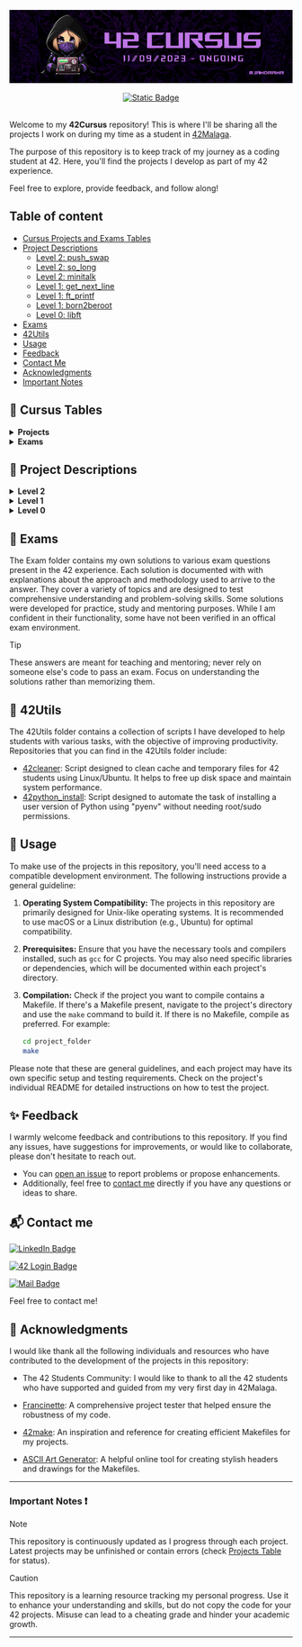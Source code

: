 <p align="center"><img src=".github/assets/cursusbanner.png" alt="Cursus banner"/></p>

<div align="center" >
   <a href="https://www.42malaga.com/"><img alt="Static Badge" src="https://img.shields.io/badge/MALAGA STUDENT-white?style=for-the-badge&logo=42&logoColor=black"></a>
   <!-- BADGES TO INCLUDE MULTILANGUAGE READMES 
   <a href="https://www.42malaga.com/"><img alt="Static Badge" src="https://img.shields.io/badge/es%20%F0%9F%87%AA%F0%9F%87%B8-red?style=for-the-badge&logo=es&logoColor=black&label=lang"></a>
   <a href="https://www.42malaga.com/"><img alt="Static Badge" src="https://img.shields.io/badge/en%20%F0%9F%87%AC%F0%9F%87%A7-lightblue?style=for-the-badge&logo=es&logoColor=black&label=lang"></a> -->
</div><br>

Welcome to my **42Cursus** repository! This is where I'll be sharing all the projects I work on during my time as a student in [42Malaga](https://www.42malaga.com/).

The purpose of this repository is to keep track of my journey as a coding student at 42. Here, you'll find the projects I develop as part of my 42 experience. 

Feel free to explore, provide feedback, and follow along!

## Table of content

- [Cursus Projects and Exams Tables](#-cursus-tables)
- [Project Descriptions](#-project-descriptions)
   - [Level 2: push_swap](#level-2-push_swap-)
   - [Level 2: so_long](#level-2-so_long-)
   - [Level 2: minitalk](#level-2-minitalk-)
   - [Level 1: get_next_line](#level-1-get_next_line-)
   - [Level 1: ft_printf](#level-1-ft_printf-)
   - [Level 1: born2beroot](#level-1-born2beroot-)
   - [Level 0: libft](#level-0-libft-)
- [Exams](#-exams)
- [42Utils](#-42utils)
- [Usage](#-usage)
- [Feedback](#-feedback)
- [Contact Me](#-contact-me)
- [Acknowledgments](#-acknowledgments)
- [Important Notes](#important-notes-)

## 📁 Cursus Tables

<details><summary><b>Projects</b></summary>
<table width="100" align="center">
   <thead>
      <th>Level</th>
      <th>Project</th>
      <th>Grade</th>
      <th>Submission</th>
   </thead>
   <tbody>
      <tr>
         <td align="center">0</td>
         <td align="center"><a href="https://github.com/jandrana/libft"><img src=".github/assets/libftm.png" alt="libft bonus" width="90"/></a><br>Libft</td>
         <td align="center">125/100</td>
         <td><a href="https://github.com/jandrana/libft">18/09/2023</a></td>
      </tr>
      <tr>
         <td rowspan="3" align="center">1</td>
         <td align="center"><a href="https://github.com/jandrana/ft_printf"><img src="https://github.com/jandrana/42-project-badges/blob/main/badges/ft_printfm.png" alt="printf" width="95"/></a><br>ft_printf</td>
         <td align="center">125/100</td>
         <td><a href="https://github.com/jandrana/ft_printf">25/09/2023</a></td>
      </tr>
      <tr>
         <td align="center"><a href="https://github.com/jandrana/get_next_line"><img src=".github/assets/get_next_linem.png" alt="get_next_line bonus" width="90"/></a><br>get_next_line</td>
         <td align="center">125/100</td>
         <td><a href="https://github.com/jandrana/get_next_line">02/10/2023</a></td>
      </tr>
      <tr>
         <td align="center"><a href=""><img src=".github/assets/born2berootm.png" alt="born2beroot bonus" width="90"/></a><br>Born2beroot</td>
         <td align="center">125/100</td>
         <td>17/10/2023</td>
      </tr>
      <tr>
         <td rowspan="3" align="center">2</td>
         <td align="center"><a href="https://github.com/jandrana/push_swap"><img src=".github/assets/push_swapm.png" alt="push_swap bonus" width="90"/></a><br>push_swap</td>
         <td align="center">125/100</td>
         <td><a href="https://github.com/jandrana/push_swap">14/03/2024</a></td>
      </tr>
      <tr>
         <td align="center"><a href="https://github.com/jandrana/so_long"><img src=".github/assets/so_longm.png" alt="so_long bonus" width="90"/></a><br>so_long</td>
         <td align="center">125/100</td>
         <td><a href="https://github.com/jandrana/so_long">15/04/2024</a></td>
      </tr>
      <tr>
         <td align="center"><a href="https://github.com/jandrana/minitalk"><img src=".github/assets/minitalkm.png" alt="minitalk bonus" width="90"/></a><br>minitalk</td>
         <td align="center">125/100</td>
         <td><a href="https://github.com/jandrana/minitalk">19/04/2024</a></td>
      </tr>
      <tr>
         <td rowspan="2" align="center">3</td>
         <td align="center"><a href="https://github.com/jandrana/minishell"><img src="https://github.com/jandrana/42-project-badges/blob/main/badges/minishellm.png" alt="minishell" width="90"/></a><br>minishell</td>
         <td align="center">125/100</td>
         <td><a href="https://github.com/jandrana/minishell">25/07/2024</a></td>
      </tr>
      <tr>
         <td align="center"><a href="https://github.com/jandrana/philosophers"><img src=".github/assets/philosophersm.png" alt="philosophers" width="90"/></a><br>Philosophers</td>
         <td align="center">125/100</td>
         <td><a href="https://github.com/jandrana/philosophers">09/09/2024</a></td>
      </tr>
      <tr>
         <td rowspan="3" align="center">4</td>
         <td align="center"><img src="https://github.com/jandrana/42-project-badges/blob/main/badges/netpracticem.png" alt="NetPractice" width="90"/></a><br>NetPractice</td>
         <td align="center">100/100</td>
         <td>16/09/2024</td>
      </tr>
      <tr>
         <td align="center"><a href="https://github.com/jandrana/cub3d"><img src="https://github.com/jandrana/42-project-badges/blob/main/badges/cub3dm.png" alt="cub3d" width="90"/></a><br>Cub3D</td>
         <td align="center">125/100</td>
         <td><a href="https://github.com/jandrana/cub3d">18/06/2025</a></td>
      </tr>
      <tr>
         <td align="center"><a href="https://github.com/jandrana/cpp_modules"><img src="https://github.com/jandrana/42-project-badges/blob/main/badges/cppm.png" alt="cpp00-04" width="90"/></a><br>CPP Modules 00-04</td>
         <td align="center">100/100</td>
         <td><a href="https://github.com/jandrana/cpp_modules">25/06/2025</a></td>
      </tr>
      <tr>
         <td rowspan="2" align="center">5</td>
         <td align="center"><a href="https://github.com/jandrana/Inception"><img src="https://github.com/jandrana/42-project-badges/blob/main/badges/inceptionn.png" alt="Inception in progress" width="90"/></a><br>Inception</td>
         <td align="center" colspan="2">❓</td>
      </tr>
   </tbody>
</table>
<table width="100" align="center">
   <thead>
      <th colspan="3">Badge Colours - Legend</th>
   </thead>
   <tbody>
      <tr align="center">
         <td><strong>⚫️ In progress</strong></td>
         <td><strong>🔵 Finished</strong></td>
         <td><strong>⭐️ Finished + bonus</strong></td>
      </tr>
      <tr align="center">
         <td><img src=".github/assets/inprogress.png" alt="in progress" width="70"/></td>
         <td><img src=".github/assets/finished.png" alt="completed" width="70"/></td>
         <td><img src=".github/assets/bonus.png" alt="completed bonus" width="68"/></td>
      </tr>
   </tbody>
</table>
</details>

<details><summary><b>Exams</b></summary>
<table width="100" align="center">
   <thead>
      <th align="center">Level</th>
      <th align="center">Exam<br></th>
      <th align="center">Submission(s)</th>
      <th align="center">Grade</th>
   </thead>
   <tr>
      <td align="center">2</td>
      <td>Exam Rank 02</a></td>
      <td align="center">19/10/2023</td>
      <td align="center">100/100 🌟</td>
   </tr>
   <tr>
      <td align="center">3</td>
      <td><a href="https://github.com/jandrana/42-Cursus/tree/main/Exams/Exam_Rank_03">Exam Rank 03</a></td>
      <td align="center">03/05/2024</a></td>
      <td align="center">100/100 🌟</td>
   </tr>
   <tr>
      <td align="center">4</td>
      <td>Exam Rank 04</td>
      <td align="center">25/06/2025</a></td>
      <td align="center">100/100 🌟</td>
   </tr>
   <tr>
      <td align="center">5</td>
      <td>Exam Rank 05</td>
      <td align="center">26/06/2025</a></td>
      <td align="center">100/100 🌟</td>
   </tr>
   <tr>
      <td colspan="4">Remember that in order to pass an exam you have to get the maximum grade (100)</td>
   </tr>
</table>
</details>

## 🧩 Project Descriptions

<details><summary><b>Level 2</b></summary>

### Level 2: [push_swap](https://github.com/jandrana/push_swap) 🔄

The `push_swap` project is a fundamental algorithmic challenge where you have to sort data in the most effective way possible. You're given a stack of integers, two stacks to manipulate, and a limited set of actions. The objective is to write a C program called `push_swap` that calculates and displays the smallest set of actions necessary to sort the initial stack. Developed within the project's guidelines, my program efficiently sorts the provided input.

Being able to complete this project meant a big step forward in my learning path since I consider it to be much more difficult that any other projects that I have developed in C so far. I believe it is the project I learnt the most from and it is definitely the one I have enjoyed most so far.

Things to highlight as learnt with this project:
 - Development, optimization and implementation of sorting algorithms
 - Utilization and deeper comprehension of data structures (double linked lists)

### Level 2: [so_long](https://github.com/jandrana/so_long) 🎮

The `so_long` project is a small 2D game development project that makes use of the [MLX42](https://github.com/codam-coding-college/MLX42) library (Codam 42 Students "own fixed, functioning and open-source alternative to the MiniLibX"). The objective of the project is to create a simple game where a player moves through a map with the goal of collecting all the items available by avoiding obstacles and enemies before reaching the exit.

Completing this project required thoroughly parsing map files to meet specific critieria, ensuring they were valid and correctly rendered. This project taught me basic game mechanics, graphics rendering and event handling in C. 

General steps taken for completing the project:
 - Implemented [MLX42](https://github.com/codam-coding-college/MLX42) for graphics rendering
 - Ensured map validation and error handling
 - Created a functional 2D game environment based on parsed map data
 - Ensured the complete project was leak free.

### Level 2: [minitalk](https://github.com/jandrana/minitalk) 💬

The `minitalk` project involves creating a data exchange program using UNIX signals. It consists of a server and a client executable, where the client sends messages to the server via SIGUSR1 and SIGUSR2 signals. The server reconstructs the message and displays it.

This project deepened my understanding of inter-process communication and signal handling in UNIX, and taught me about reliable data transfers, error handling and managing Unicode characters.

Key achievements:
 - Implemented server confirmation for each received signal
 - Added support for Unicode characters
 - Enhanced skills in data transfer reliability and error handling

</details>
<details><summary><b>Level 1</b></summary>

### Level 1: [get_next_line](https://github.com/jandrana/get_next_line) 📜

The `get_next_line` project focuses on developing a function that reads content from a file descriptor line by line. With this project I got the opportunity to really understand how to prevent memory leaks and how to allocate just the neccessary space in order to increase the optimization of the code. Furthermore, with the bonus files, not only you can read content from one but from as many file descriptor as you want without losing track of what line you have to return next.

### Level 1: [ft_printf](https://github.com/jandrana/ft_printf) 📠

In the `ft_printf` project, I replicated the functionality of the standard `printf` function in C. The main challenge of this project was to learn how variadic functions work and how to use them, which involved handling the formatting and printing of text with different data types. Completing this project made possible adding it to my "libft" library for future use.


### Level 1: born2beroot 💻

With the `born2beroot` project I learned to create and configure a VM with Debian (without graphical interface). After installing the VM I got to install and configure the following programs/services: sudo (including commands logs), ssh, ufw, wordpress (mariadb, php, openlitespeed). The project also included the development of a sh script that showed general information of the virtual machine every 10 minutes. Information like: VM architecture, RAM load, CPU load, ip and MAC address, number of: vCPU, TCP connections, sudo commands done...

</details>
<details><summary><b>Level 0</b></summary>

### Level 0: [libft](https://github.com/jandrana/libft) 📖

The `libft` project is the first one of my journey as a 42 student and has played a crucial role in upcoming assignments, since the library created here is used in upcoming projects. Here, I created my very first C library from scratch.

This project pushed me to deeply understand how the original replicated functions work, helping me develop a more comprehensive understanding of their inner workings and how to enhance them. It's not just about meeting project requirements; it's about making the best possible library since it will become the base of many other projects.

</details>

## 🔖 Exams

The Exam folder contains my own solutions to various exam questions present in the 42 experience. Each solution is documented with with explanations about the approach and methodology used to arrive to the answer. They cover a variety of topics and are designed to test comprehensive understanding and problem-solving skills. Some solutions were developed for practice, study and mentoring purposes. While I am confident in their functionality, some have not been verified in an offical exam environment.

> [!TIP]
> These answers are meant for teaching and mentoring; never rely on someone else's code to pass an exam. Focus on understanding the solutions rather than memorizing them.

## 🔨 42Utils

The 42Utils folder contains a collection of scripts I have developed to help students with various tasks, with the objective of improving productivity. Repositories that you can find in the 42Utils folder include:
 - [42cleaner](https://github.com/jandrana/42cleaner): Script designed to clean cache and temporary files for 42 students using Linux/Ubuntu. It helps to free up disk space and maintain system performance.
 - [42python_install](https://github.com/jandrana/42python_install/): Script designed to automate the task of installing a user version of Python using "pyenv" without needing root/sudo permissions.

## 📑 Usage

To make use of the projects in this repository, you'll need access to a compatible development environment. The following instructions provide a general guideline:

1. **Operating System Compatibility:** The projects in this repository are primarily designed for Unix-like operating systems. It is recommended to use macOS or a Linux distribution (e.g., Ubuntu) for optimal compatibility.

2. **Prerequisites:** Ensure that you have the necessary tools and compilers installed, such as `gcc` for C projects. You may also need specific libraries or dependencies, which will be documented within each project's directory.

3. **Compilation:** Check if the project you want to compile contains a Makefile. If there's a Makefile present, navigate to the project's directory and use the `make` command to build it. If there is no Makefile, compile as preferred. For example:

   ```bash
   cd project_folder
   make

Please note that these are general guidelines, and each project may have its own specific setup and testing requirements. Check on the project's individual README for detailed instructions on how to test the project.

## ✨ Feedback

I warmly welcome feedback and contributions to this repository. If you find any issues, have suggestions for improvements, or would like to collaborate, please don't hesitate to reach out.

- You can [open an issue](https://github.com/jandrana/42-Cursus/issues) to report problems or propose enhancements.
- Additionally, feel free to [contact me](#-contact-me) directly if you have any questions or ideas to share.

## 📬 Contact me

[![LinkedIn Badge](https://img.shields.io/badge/LinkedIn-0077B5?style=for-the-badge&logo=linkedin&logoColor=white)](https://linkedin.com/in/ana-alejandra-castillejo)

[![42 Login Badge](https://img.shields.io/badge/ana--cast-white?style=for-the-badge&logo=42&logoColor=black)](https://profile.intra.42.fr/users/ana-cast)

[![Mail Badge](https://img.shields.io/badge/yo@anaalejandra.com-D14836?style=for-the-badge&logo=gmail&logoColor=white)](mailto:yo@anaalejandra.com)

Feel free to contact me!

## 💌 Acknowledgments

I would like thank all the following individuals and resources who have contributed to the development of the projects in this repository:

- The 42 Students Community: I would like to thank to all the 42 students who have supported and guided from my very first day in 42Malaga.

- [Francinette](https://github.com/xicodomingues/francinette): A comprehensive project tester that helped ensure the robustness of my code.

- [42make](https://github.com/Nimon77/42make): An inspiration and reference for creating efficient Makefiles for my projects.

- [ASCII Art Generator](https://patorjk.com/software/taag/#p=testall&c=echo&f=Arrows&t=ft_printf): A helpful online tool for creating stylish headers and drawings for the Makefiles.

---

### Important Notes ❗

> [!NOTE]
> This repository is continuously updated as I progress through each project. Latest projects may be unfinished or contain errors (check [Projects Table](#-cursus-tables) for status).

> [!CAUTION]
> This repository is a learning resource tracking my personal progress. Use it to enhance your understanding and skills, but do not copy the code for your 42 projects. Misuse can lead to a cheating grade and hinder your academic growth.

---
